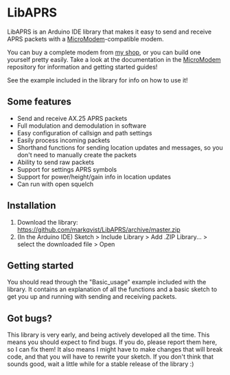 LibAPRS
==========

LibAPRS is an Arduino IDE library that makes it easy to send and receive APRS packets with a [MicroModem](http://unsigned.io/micromodem)-compatible modem.

You can buy a complete modem from [my shop](http://unsigned.io/shop), or you can build one yourself pretty easily. Take a look at the documentation in the [MicroModem](https://github.com/markqvist/MicroModem) repository for information and getting started guides!

See the example included in the library for info on how to use it!

## Some features

- Send and receive AX.25 APRS packets
- Full modulation and demodulation in software
- Easy configuration of callsign and path settings
- Easily process incoming packets
- Shorthand functions for sending location updates and messages, so you don't need to manually create the packets
- Ability to send raw packets
- Support for settings APRS symbols
- Support for power/height/gain info in location updates
- Can run with open squelch

## Installation

1. Download the library: https://github.com/markqvist/LibAPRS/archive/master.zip
1. (In the Arduino IDE) Sketch > Include Library > Add .ZIP Library... > select the downloaded file > Open

## Getting started

You should read through the "Basic_usage" example included with the library. It contains an explanation of all the functions and a basic sketch to get you up and running with sending and receiving packets.

## Got bugs?

This library is very early, and being actively developed all the time. This means you should expect to find bugs. If you do, please report them here, so I can fix them! It also means I might have to make changes that will break code, and that you will have to rewrite your sketch. If you don't think that sounds good, wait a little while for a stable release of the library :)